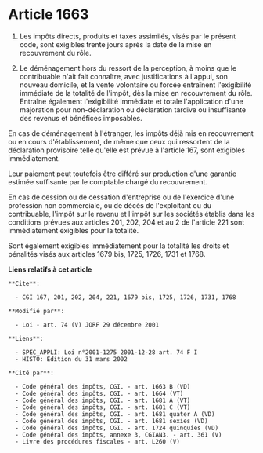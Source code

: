 # Article 1663

1. Les impôts directs, produits et taxes assimilés, visés par le présent code, sont exigibles trente jours après la date de
la mise en recouvrement du rôle.

2. Le déménagement hors du ressort de la perception, à moins que le contribuable n'ait fait connaître, avec justifications à
l'appui, son nouveau domicile, et la vente volontaire ou forcée entraînent l'exigibilité immédiate de la totalité de l'impôt,
dès la mise en recouvrement du rôle. Entraîne également l'exigibilité immédiate et totale l'application d'une majoration pour
non-déclaration ou déclaration tardive ou insuffisante des revenus et bénéfices imposables.

En cas de déménagement à l'étranger, les impôts déjà mis en recouvrement ou en cours d'établissement, de même que ceux qui
ressortent de la déclaration provisoire telle qu'elle est prévue à l'article 167, sont exigibles immédiatement.

Leur paiement peut toutefois être différé sur production d'une garantie estimée suffisante par le comptable chargé du
recouvrement.

En cas de cession ou de cessation d'entreprise ou de l'exercice d'une profession non commerciale, ou de décès de l'exploitant
ou du contribuable, l'impôt sur le revenu et l'impôt sur les sociétés établis dans les conditions prévues aux articles 201,
202, 204 et au 2 de l'article 221 sont immédiatement exigibles pour la totalité.

Sont également exigibles immédiatement pour la totalité les droits et pénalités visés aux articles 1679 bis, 1725, 1726, 1731
et 1768.

**Liens relatifs à cet article**

	**Cite**:

	  - CGI 167, 201, 202, 204, 221, 1679 bis, 1725, 1726, 1731, 1768

	**Modifié par**:

	  - Loi - art. 74 (V) JORF 29 décembre 2001

	**Liens**:

	  - SPEC_APPLI: Loi n°2001-1275 2001-12-28 art. 74 F I
	  - HISTO: Edition du 31 mars 2002

	**Cité par**:

	  - Code général des impôts, CGI. - art. 1663 B (VD)
	  - Code général des impôts, CGI. - art. 1664 (VT)
	  - Code général des impôts, CGI. - art. 1681 A (VT)
	  - Code général des impôts, CGI. - art. 1681 C (VT)
	  - Code général des impôts, CGI. - art. 1681 quater A (VD)
	  - Code général des impôts, CGI. - art. 1681 sexies (VD)
	  - Code général des impôts, CGI. - art. 1724 quinquies (VD)
	  - Code général des impôts, annexe 3, CGIAN3. - art. 361 (V)
	  - Livre des procédures fiscales - art. L260 (V)
